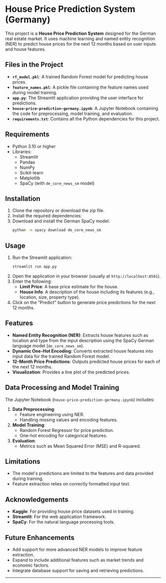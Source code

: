 
# House Price Prediction System (Germany)

This project is a **House Price Prediction System** designed for the German real estate market. It uses machine learning and named entity recognition (NER) to predict house prices for the next 12 months based on user inputs and house features.

## Files in the Project

- **`rf_model.pkl`**: A trained Random Forest model for predicting house prices.
- **`feature_names.pkl`**: A pickle file containing the feature names used during model training.
- **`app.py`**: The Streamlit application providing the user interface for predictions.
- **`house-price-prediction-germany.ipynb`**: A Jupyter Notebook containing the code for preprocessing, model training, and evaluation.
- **`requirements.txt`**: Contains all the Python dependencies for this project.

## Requirements

- Python 3.10 or higher
- Libraries:
  - Streamlit
  - Pandas
  - NumPy
  - Scikit-learn
  - Matplotlib
  - SpaCy (with `de_core_news_sm` model)

## Installation

1. Clone the repository or download the zip file.
2. Install the required dependencies:
3. Download and install the German SpaCy model:
   ```bash
   python -m spacy download de_core_news_sm
   ```

## Usage

1. Run the Streamlit application:
   ```bash
   streamlit run app.py
   ```
2. Open the application in your browser (usually at `http://localhost:8501`).
3. Enter the following:
   - **Limit Price**: A base price estimate for the house.
   - **House Info**: A description of the house including its features (e.g., location, size, property type).
4. Click on the "Predict" button to generate price predictions for the next 12 months.

## Features

- **Named Entity Recognition (NER)**: Extracts house features such as location and type from the input description using the SpaCy German language model (`de_core_news_sm`).
- **Dynamic One-Hot Encoding**: Converts extracted house features into input data for the trained Random Forest model.
- **12-Month Price Predictions**: Outputs predicted house prices for each of the next 12 months.
- **Visualization**: Provides a line plot of the predicted prices.

## Data Processing and Model Training

The Jupyter Notebook (`house-price-prediction-germany.ipynb`) includes:
1. **Data Preprocessing**:
   - Feature engineering using NER.
   - Handling missing values and encoding features.
2. **Model Training**:
   - Random Forest Regressor for price prediction.
   - One-hot encoding for categorical features.
3. **Evaluation**:
   - Metrics such as Mean Squared Error (MSE) and R-squared.

## Limitations

- The model's predictions are limited to the features and data provided during training.
- Feature extraction relies on correctly formatted input text.

## Acknowledgements

- **Kaggle**: For providing house price datasets used in training.
- **Streamlit**: For the web application framework.
- **SpaCy**: For the natural language processing tools.

## Future Enhancements

- Add support for more advanced NER models to improve feature extraction.
- Expand to include additional features such as market trends and economic factors.
- Integrate database support for saving and retrieving predictions.

---
